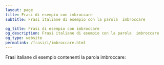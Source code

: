 ```yaml
---
layout: page
title: Frasi di esempio con imbroccare 
subtitle: Frasi italiane di esempio con la parola  imbroccare

og_title: Frasi di esempio con imbroccare 
og_description: Frasi italiane di esempio con la parola  imbroccare
og_type: website
permalink: /frasi/i/imbroccare.html
---
```


Frasi italiane di esempio contenenti la parola imbroccare:


